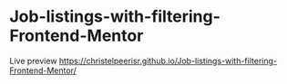 # Job-listings-with-filtering-Frontend-Mentor

Live preview https://christelpeerisr.github.io/Job-listings-with-filtering-Frontend-Mentor/
